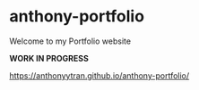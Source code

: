 # anthony-portfolio
Welcome to my Portfolio website

**WORK IN PROGRESS**

https://anthonyytran.github.io/anthony-portfolio/
